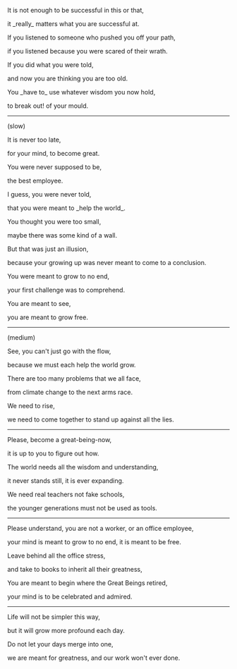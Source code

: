 It is not enough to be successful in this or that,

it \_really\_ matters what you are successful at.

If you listened to someone who pushed you off your path,

if you listened because you were scared of their wrath.

If you did what you were told,

and now you are thinking you are too old.

You \_have to\_ use whatever wisdom you now hold,

to break out! of your mould.

---

(slow)

It is never too late,

for your mind, to become great.

You were never supposed to be,

the best employee.

I guess, you were never told,

that you were meant to \_help the world\_.

You thought you were too small,

maybe there was some kind of a wall.

But that was just an illusion,

because your growing up was never meant to come to a conclusion.

You were meant to grow to no end,

your first challenge was to comprehend.

You are meant to see,

you are meant to grow free.

---

(medium)

See, you can't just go with the flow,

because we must each help the world grow.

There are too many problems that we all face,

from climate change to the next arms race.

We need to rise,

we need to come together to stand up against all the lies.

---

Please, become a great-being-now,

it is up to you to figure out how.

The world needs all the wisdom and understanding,

it never stands still, it is ever expanding.

We need real teachers not fake schools,

the younger generations must not be used as tools.

---

Please understand, you are not a worker, or an office employee,

your mind is meant to grow to no end, it is meant to be free.

Leave behind all the office stress,

and take to books to inherit all their greatness,

You are meant to begin where the Great Beings retired,

your mind is to be celebrated and admired.

---

Life will not be simpler this way,

but it will grow more profound each day.

Do not let your days merge into one,

we are meant for greatness, and our work won't ever done.
